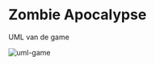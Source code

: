 # Zombie Apocalypse

UML van de game

![uml-game](https://user-images.githubusercontent.com/6570176/27303263-8dae11b2-553a-11e7-8bb2-1a683808287c.png)
